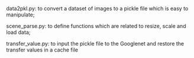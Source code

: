 data2pkl.py: to convert a dataset of images to a pickle file which is easy to manipulate;

scene_parse.py: to define functions which are related to resize, scale and load data;

transfer_value.py: to input the pickle file to the Googlenet and restore the transfer values in a cache file

